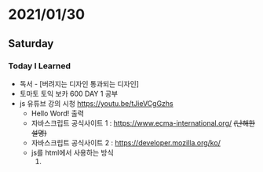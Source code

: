 # 2021/01/30

## Saturday

### Today I Learned

* 독서 - [버려지는 디자인 통과되는 디자인]
* 토마토 토익 보카 600 DAY 1 공부
* js 유튜브 강의 시청 https://youtu.be/tJieVCgGzhs
    * Hello Word! 출력
    * 자바스크립트 공식사이트 1 : https://www.ecma-international.org/ ~~(난해한 설명)~~
    * 자바스크립트 공식사이트 2 : https://developer.mozilla.org/ko/
    * js를 html에서 사용하는 방식
        1. <script>를  <<head>> 안에 넣었을 때   <br>
            js 파일이 크거나 인터넷 연결 상태가 좋지 않을 때, user가 웹사이트를 보는 데까지 많은 시간이 걸리게 된다.
        2. <script>를 body 안의 끝부분에 넣었을 때   <br>
            user가 html의 컨텐츠는 빠르게 볼 수 있지만, 웹사이트가 js에 의존적이라면 user가 의미있는 컨텐츠를 보기 위해서는 서버에서 fetching(받아오기) 시간과 executing(적용하기) 시간이 굉장히 길어질 수 있다.
        3. <script>를 head 안에서 [asyn] 속성값(=true)을 사용할 때  <br> 
            body 끝에 사용하는 것보다는 fetching js와 parsing html을 병렬로 하기 때문에 시간을 절약할 수 있지만, js가 html이 parsing(읽어지기)도 전에 실행이 되기에 js에서 필요한 요소들이 html에서 정의되지 않을 수도 있고, html을 parsing(읽기)하는 동안에 js를 실행하기 위해 멈출 수 있기 때문에 user가 웹사이트를 보는데 시간이 걸릴 수 있다.
        4. <script>를 head 안에서 [defer] 속성을 사용할 때   <br>
            html을 parsing(읽기)하는 동안 필요한 js를 모두 받아두고 html parsing이 끝났을 때 user에게 웹사이트를 보여주고 js를 실행한다.
        * async 속성과 defer 속성의 차이점
            * head<script> + async 속성   
                    먼저 fetching(받아오기)이 끝난 js를 실행하기 때문에 순서에 의존적인 js라면 문제가 생길 수 있다.
            * head<script> + defer 속성   
                    async와 다르게 html을 parsing하는 동안 js를 fetching(받아오기)하기 때문에 정의해둔 순서대로 js를 실행시킬 수 있다. 
    * [ 'use strict'; ]를 사용하는 이유   
            use strict를 사용하지 않았을 때, 선언하지 않은 변수에 값을 할당해도 js에서는 문제될 게 없지만, use strict를 사용했을 때는 저런 선언하지도 않은 변수를 사용하게 되는 개발자의 실수를 막을 수 있다.

### Realization

* 저 js 영상만 몇번을 멈췄다 했는지 모르겠다.. 정리할게 너무 많아 !!
* 드디어 토익 단어 보카책을 샀다!!! 이거 공부하고 RC하면 되겠지?
* 수면리듬 맞추기 실패.. 